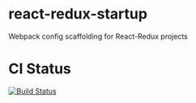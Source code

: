 # react-redux-startup
Webpack config scaffolding for React-Redux projects

# CI Status
[![Build Status](https://travis-ci.org/tkomiya24/node-react-redux-weather-app.svg?branch=master)](https://travis-ci.org/tkomiya24/node-react-redux-weather-app)
